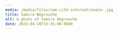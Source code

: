 ```yaml
---
media: /media/files/sam-cité-internationale-.jpg
title: Samira Negrouche 
alt: A photo of Samira Negrouche 
date: 2023-04-10T15:35:00-0500
---
```

